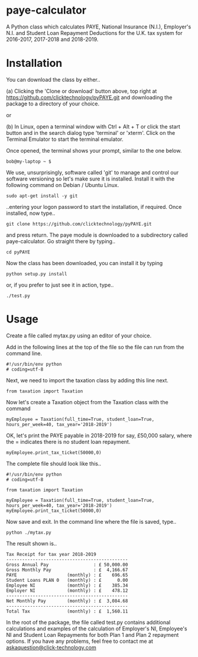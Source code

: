 # paye-calculator
A Python class which calculates PAYE, National Insurance (N.I.), Employer's N.I. and Student Loan Repayment Deductions for the U.K. tax system for 2016-2017, 2017-2018 and 2018-2019.
 
# Installation
 
You can download the class by either..

(a) Clicking the 'Clone or download' button above, top right at https://github.com/clicktechnology/pyPAYE.git and downloading the package to a directory of your choice.

or

(b) In Linux, open a terminal window with Ctrl + Alt + T or click the start button and in the search dialog type 'terminal' or 'xterm'.  Click on the Terminal Emulator to start the terminal emulator.

Once opened, the terminal shows your prompt, similar to the one below.
```
bob@my-laptop ~ $
```

We use, unsurprisingly, software called 'git' to manage and control our software versioning so let's make sure it is installed.  Install it with the following command on Debian / Ubuntu Linux.

```
sudo apt-get install -y git
```

..entering your logon password to start the installation, if required.  Once installed, now type..

```
git clone https://github.com/clicktechnology/pyPAYE.git
```

and press return.  The paye module is downloaded to a subdirectory called paye-calculator.  Go straight there by typing..

```
cd pyPAYE
```

Now the class has been downloaded, you can install it by typing

```
python setup.py install
```

or, if you prefer to just see it in action, type..

```
./test.py
```


# Usage

Create a file called mytax.py using an editor of your choice.

Add in the following lines at the top of the file so the file can run from the command line.

```
#!/usr/bin/env python
# coding=utf-8
```

Next, we need to import the taxation class by adding this line next.

```
from taxation import Taxation
``` 

Now let's create a Taxation object from the Taxation class with the command

```
myEmployee = Taxation(full_time=True, student_loan=True, hours_per_week=40, tax_year='2018-2019')
```

OK, let's print the PAYE payable in 2018-2019 for say, £50,000 salary, where the = indicates there is no student loan repayment.

```
myEmployee.print_tax_ticket(50000,0)
```

The complete file should look like this..

```
#!/usr/bin/env python
# coding=utf-8
        
from taxation import Taxation
        
myEmployee = Taxation(full_time=True, student_loan=True, hours_per_week=40, tax_year='2018-2019')
myEmployee.print_tax_ticket(50000,0)

```

Now save and exit.  In the command line where the file is saved, type.. 

```
python ./mytax.py
```
    
The result shown is..

```
Tax Receipt for tax year 2018-2019
----------------------------------------------
Gross Annual Pay                 : £ 50,000.00
Gross Monthly Pay                : £  4,166.67
PAYE                   (monthly) : £    696.65
Student Loans PLAN 0   (monthly) : £      0.00
Employee NI            (monthly) : £    385.34
Employer NI            (monthly) : £    478.12
----------------------------------------------
Net Monthly Pay        (monthly) : £  3,084.68
----------------------------------------------
Total Tax              (monthly) : £  1,560.11

```
In the root of the package, the file called test.py contains additional calculations and examples of the calculation of Employer's NI, Employee's NI and Student Loan Repayments for both Plan 1 and Plan 2 repayment options.  If you have any problems, feel free to contact me at askaquestion@click-technology.com

